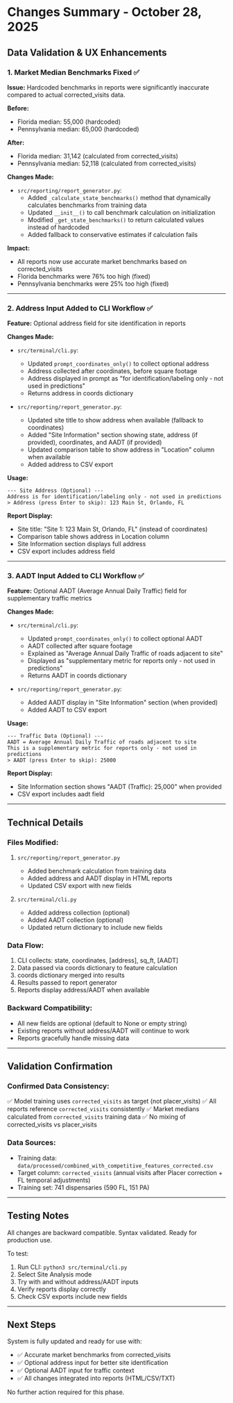 # Changes Summary - October 28, 2025

## Data Validation & UX Enhancements

### 1. Market Median Benchmarks Fixed ✅

**Issue:** Hardcoded benchmarks in reports were significantly inaccurate compared to actual corrected_visits data.

**Before:**
- Florida median: 55,000 (hardcoded)
- Pennsylvania median: 65,000 (hardcoded)

**After:**
- Florida median: 31,142 (calculated from corrected_visits)
- Pennsylvania median: 52,118 (calculated from corrected_visits)

**Changes Made:**
- `src/reporting/report_generator.py`:
  - Added `_calculate_state_benchmarks()` method that dynamically calculates benchmarks from training data
  - Updated `__init__()` to call benchmark calculation on initialization
  - Modified `_get_state_benchmarks()` to return calculated values instead of hardcoded
  - Added fallback to conservative estimates if calculation fails

**Impact:**
- All reports now use accurate market benchmarks based on corrected_visits
- Florida benchmarks were 76% too high (fixed)
- Pennsylvania benchmarks were 25% too high (fixed)

---

### 2. Address Input Added to CLI Workflow ✅

**Feature:** Optional address field for site identification in reports

**Changes Made:**
- `src/terminal/cli.py`:
  - Updated `prompt_coordinates_only()` to collect optional address
  - Address collected after coordinates, before square footage
  - Address displayed in prompt as "for identification/labeling only - not used in predictions"
  - Returns address in coords dictionary

- `src/reporting/report_generator.py`:
  - Updated site title to show address when available (fallback to coordinates)
  - Added "Site Information" section showing state, address (if provided), coordinates, and AADT (if provided)
  - Updated comparison table to show address in "Location" column when available
  - Added address to CSV export

**Usage:**
```
--- Site Address (Optional) ---
Address is for identification/labeling only - not used in predictions
> Address (press Enter to skip): 123 Main St, Orlando, FL
```

**Report Display:**
- Site title: "Site 1: 123 Main St, Orlando, FL" (instead of coordinates)
- Comparison table shows address in Location column
- Site Information section displays full address
- CSV export includes address field

---

### 3. AADT Input Added to CLI Workflow ✅

**Feature:** Optional AADT (Average Annual Daily Traffic) field for supplementary traffic metrics

**Changes Made:**
- `src/terminal/cli.py`:
  - Updated `prompt_coordinates_only()` to collect optional AADT
  - AADT collected after square footage
  - Explained as "Average Annual Daily Traffic of roads adjacent to site"
  - Displayed as "supplementary metric for reports only - not used in predictions"
  - Returns AADT in coords dictionary

- `src/reporting/report_generator.py`:
  - Added AADT display in "Site Information" section (when provided)
  - Added AADT to CSV export

**Usage:**
```
--- Traffic Data (Optional) ---
AADT = Average Annual Daily Traffic of roads adjacent to site
This is a supplementary metric for reports only - not used in predictions
> AADT (press Enter to skip): 25000
```

**Report Display:**
- Site Information section shows "AADT (Traffic): 25,000" when provided
- CSV export includes aadt field

---

## Technical Details

### Files Modified:
1. `src/reporting/report_generator.py`
   - Added benchmark calculation from training data
   - Added address and AADT display in HTML reports
   - Updated CSV export with new fields

2. `src/terminal/cli.py`
   - Added address collection (optional)
   - Added AADT collection (optional)
   - Updated return dictionary to include new fields

### Data Flow:
1. CLI collects: state, coordinates, [address], sq_ft, [AADT]
2. Data passed via coords dictionary to feature calculation
3. coords dictionary merged into results
4. Results passed to report generator
5. Reports display address/AADT when available

### Backward Compatibility:
- All new fields are optional (default to None or empty string)
- Existing reports without address/AADT will continue to work
- Reports gracefully handle missing data

---

## Validation Confirmation

### Confirmed Data Consistency:
✅ Model training uses `corrected_visits` as target (not placer_visits)
✅ All reports reference `corrected_visits` consistently
✅ Market medians calculated from `corrected_visits` training data
✅ No mixing of corrected_visits vs placer_visits

### Data Sources:
- Training data: `data/processed/combined_with_competitive_features_corrected.csv`
- Target column: `corrected_visits` (annual visits after Placer correction + FL temporal adjustments)
- Training set: 741 dispensaries (590 FL, 151 PA)

---

## Testing Notes

All changes are backward compatible. Syntax validated. Ready for production use.

To test:
1. Run CLI: `python3 src/terminal/cli.py`
2. Select Site Analysis mode
3. Try with and without address/AADT inputs
4. Verify reports display correctly
5. Check CSV exports include new fields

---

## Next Steps

System is fully updated and ready for use with:
- ✅ Accurate market benchmarks from corrected_visits
- ✅ Optional address input for better site identification
- ✅ Optional AADT input for traffic context
- ✅ All changes integrated into reports (HTML/CSV/TXT)

No further action required for this phase.
